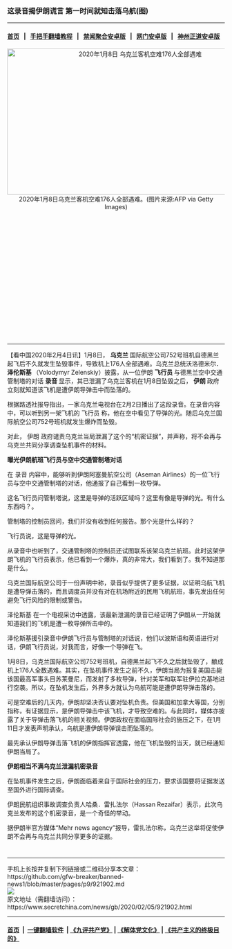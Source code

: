 ### 这录音揭伊朗谎言 第一时间就知击落乌航(图)
------------------------

#### [首页](https://github.com/gfw-breaker/banned-news1/blob/master/README.md) &nbsp;&nbsp;|&nbsp;&nbsp; [手把手翻墙教程](https://github.com/gfw-breaker/guides/wiki) &nbsp;&nbsp;|&nbsp;&nbsp; [禁闻聚合安卓版](https://github.com/gfw-breaker/bn-android) &nbsp;&nbsp;|&nbsp;&nbsp; [网门安卓版](https://github.com/oGate2/oGate) &nbsp;&nbsp;|&nbsp;&nbsp; [神州正道安卓版](https://github.com/SzzdOgate/update) 



<div class="article_right" style="fone-color:#000">
 <p style="text-align:center">
  <img alt="2020年1月8日 乌克兰客机空难176人全部遇难" src="https://img3.secretchina.com/pic/2020/1-8/p2600282a106526505-ss.jpg" style="height:337px; width:600px"/>
  <br>
   2020年1月8日乌克兰客机空难176人全部遇难。(图片来源:AFP via Getty Images)
   <span id="hideid" name="hideid" style="color:red;display:none;">
    <span href="https://www.secretchina.com">
    </span>
   </span>
  </br>
 </p>
 <div id="txt-mid1-t21-2017">
  <ins class="adsbygoogle" data-ad-client="ca-pub-1276641434651360" data-ad-slot="2451032099" style="display:inline-block;width:336px;height:280px">
  </ins>
  

---


  </div>
 </div>
 <p>
  【看中国2020年2月4日讯】1月8日，
  <strong>
   <span href="https://www.secretchina.com/news/gb/tag/乌克兰" target="_blank">
    乌克兰
   </span>
  </strong>
  国际航空公司752号班机自德黑兰起飞后不久就发生坠毁事件，导致机上176人全部遇难。乌克兰总统沃洛德米尔．
  <strong>
   泽伦斯基
  </strong>
  （Volodymyr Zelenskiy）披露，从一位伊朗
  <strong>
   飞行员
  </strong>
  与德黑兰空中交通管制塔的对话
  <strong>
   录音
  </strong>
  显示，其已泄漏了乌克兰客机在1月8日坠毁之后，
  <strong>
   伊朗
  </strong>
  政府立刻就知道该飞机是遭伊朗导弹击中而坠落的。
  <span id="hideid" name="hideid" style="color:red;display:none;">
   <span href="https://www.secretchina.com">
   </span>
  </span>
 </p>
 <p>
  根据路透社报导指出，一家乌克兰电视台在2月2日播出了这段录音。在录音内容中，可以听到另一架飞机的
  <span href="https://www.secretchina.com/news/gb/tag/飞行员" target="_blank">
   飞行员
  </span>
  称，他在空中看见了导弹的光。随后乌克兰国际航空公司752号班机就发生爆炸而坠毁。
 </p>
 <p>
  对此，
  <span href="https://www.secretchina.com/news/gb/tag/伊朗" target="_blank">
   伊朗
  </span>
  政府谴责乌克兰当局泄漏了这个的“机密证据”，并声称，将不会再与乌克兰共同分享调查坠机事件的材料。
 </p>
 <p>
  <strong>
   曝光伊朗航班飞行员与空中交通管制塔对话
  </strong>
 </p>
 <p>
  在
  <span href="https://www.secretchina.com/news/gb/tag/录音" target="_blank">
   录音
  </span>
  内容中，能够听到伊朗阿塞曼航空公司（Aseman Airlines）的一位飞行员与空中交通管制塔的对话，他通报了自己看到一枚导弹。
 </p>
 <p>
  这名飞行员问管制塔说，这里是导弹的活跃区域吗？这里有像是导弹的光。有什么东西吗？。
 </p>
 <p>
  管制塔的控制员回问，我们并没有收到任何报告。那个光是什么样的？
 </p>
 <p>
  飞行员说，这是导弹的光。
 </p>
 <p>
  从录音中也听到了，交通管制塔的控制员还试图联系该架乌克兰航班。此时这架伊朗飞机的飞行员表示，他已看到一个爆炸，真的非常大，我们看到了。我不知道那是什么。
 </p>
 <p>
  乌克兰国际航空公司于一份声明中称，录音似乎提供了更多证据，以证明乌航飞机是遭导弹击落的，而且调度员并没有对在机场附近的民用飞机航班，事先发出任何避免飞行风险的限制或警告。
 </p>
 <p>
  <span href="https://www.secretchina.com/news/gb/tag/泽伦斯基" target="_blank">
   泽伦斯基
  </span>
  在一个电视采访中透露，该最新泄漏的录音已经证明了伊朗从一开始就知道我们的飞机是遭一枚导弹所击中的。
 </p>
 <p>
  泽伦斯基援引录音中伊朗飞行员与管制塔的对话说，他们以波斯语和英语进行对话，伊朗飞行员说，对我而言，好像一个导弹在飞。
 </p>
 <p>
  1月8日，乌克兰国际航空公司752号班机，自德黑兰起飞不久之后就坠毁了，酿成机上176人全数遇难。其实，在坠机事件发生之前不久，伊朗当局为报复美国击毙该国最高军事头目苏莱曼尼，而发射了多枚导弹，针对美军和联军驻伊拉克基地进行空袭。所以，在坠机发生后，外界多方就认为乌航可能是遭伊朗导弹击落的。
 </p>
 <p>
  可是空难后的几天内，伊朗却坚决否认要对坠机负责。但美国和加拿大等国，分别指称，有证据显示，是伊朗导弹击中该飞机，才导致空难的。与此同时，媒体亦披露了关于导弹击落飞机的相关视频。伊朗政权在面临国际社会的施压之下，在1月11日才发表声明承认，乌航是遭伊朗导弹误击而坠落的。
 </p>
 <p>
  最先承认伊朗导弹击落飞机的伊朗指挥官透露，他在飞机坠毁的当天，就已经通知伊朗当局了。
 </p>
 <p>
  <strong>
   伊朗相当不满乌克兰泄漏机密录音
  </strong>
 </p>
 <p>
  在坠机事件发生之后，伊朗面临着来自于国际社会的压力，要求该国要将证据发送至国外进行国际调查。
 </p>
 <p>
  伊朗民航组织事故调查负责人哈桑．雷扎法尔（Hassan Rezaifar）表示，此次乌克兰发布的这个机密录音，是一个奇怪的举动。
 </p>
 <p>
  据伊朗半官方媒体“Mehr news agency”报导，雷扎法尔称，乌克兰这举将促使伊朗不会再与乌克兰共同分享更多的证据。
  <center>
   <div>
    <div id="txt-mid2-t22-2017" style="display: block;  max-height: 351px;  overflow: hidden;">
     <div id="SC-21xxx">
     </div>
     <ins class="adsbygoogle" data-ad-client="ca-pub-1276641434651360" data-ad-format="auto" data-ad-slot="4301710469" data-full-width-responsive="true" style="display:block">
     </ins>
    </div>
   </div>
  </center>
  <div style="padding-top:12px;">
  </div>
 </p>
</div>

<hr/>
手机上长按并复制下列链接或二维码分享本文章：<br/>
https://github.com/gfw-breaker/banned-news1/blob/master/pages/p9/921902.md <br/>
<a href='https://github.com/gfw-breaker/banned-news1/blob/master/pages/p9/921902.md'><img src='https://github.com/gfw-breaker/banned-news1/blob/master/pages/p9/921902.md.png'/></a> <br/>
原文地址（需翻墙访问）：https://www.secretchina.com/news/gb/2020/02/05/921902.html


------------------------
#### [首页](https://github.com/gfw-breaker/banned-news1/blob/master/README.md) &nbsp;|&nbsp; [一键翻墙软件](https://github.com/gfw-breaker/nogfw/blob/master/README.md) &nbsp;| [《九评共产党》](https://github.com/gfw-breaker/9ping.md/blob/master/README.md#九评之一评共产党是什么) | [《解体党文化》](https://github.com/gfw-breaker/jtdwh.md/blob/master/README.md) | [《共产主义的终极目的》](https://github.com/gfw-breaker/gczydzjmd.md/blob/master/README.md)


<img src='http://gfw-breaker.win/banned-news/pages/p9/921902.md' width='0px' height='0px'/>